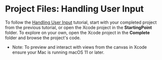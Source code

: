 # Project Files: Handling User Input

To follow the [Handling User Input](https://developer.apple.com/tutorials/swiftui/handling-user-input) tutorial, start with your completed project from the previous tutorial, or open the Xcode project in the **StartingPoint** folder. To explore on your own, open the Xcode project in the **Complete** folder and browse the project's code.

- Note: To preview and interact with views from the canvas in Xcode ensure your Mac is running macOS 11 or later.
